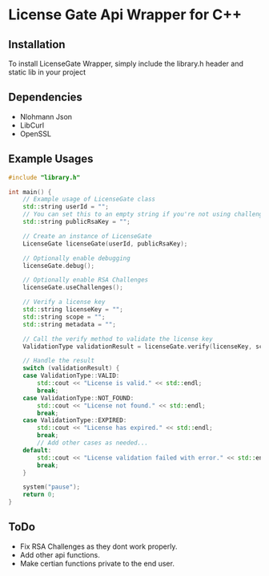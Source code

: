 # License Gate Api Wrapper for C++

## Installation

To install LicenseGate Wrapper, simply include the library.h header and static lib in your project

## Dependencies

- Nlohmann Json
- LibCurl
- OpenSSL

## Example Usages

```c++
#include "library.h"

int main() {
    // Example usage of LicenseGate class
    std::string userId = "";
    // You can set this to an empty string if you're not using challenges
    std::string publicRsaKey = "";

    // Create an instance of LicenseGate
    LicenseGate licenseGate(userId, publicRsaKey);

    // Optionally enable debugging
    licenseGate.debug();

    // Optionally enable RSA Challenges
    licenseGate.useChallenges();

    // Verify a license key
    std::string licenseKey = "";
    std::string scope = "";
    std::string metadata = "";

    // Call the verify method to validate the license key
    ValidationType validationResult = licenseGate.verify(licenseKey, scope, metadata);

    // Handle the result
    switch (validationResult) {
    case ValidationType::VALID:
        std::cout << "License is valid." << std::endl;
        break;
    case ValidationType::NOT_FOUND:
        std::cout << "License not found." << std::endl;
        break;
    case ValidationType::EXPIRED:
        std::cout << "License has expired." << std::endl;
        break;
        // Add other cases as needed...
    default:
        std::cout << "License validation failed with error." << std::endl;
        break;
    }

    system("pause");
    return 0;
}
```

## ToDo

- Fix RSA Challenges as they dont work properly.
- Add other api functions.
- Make certian functions private to the end user.